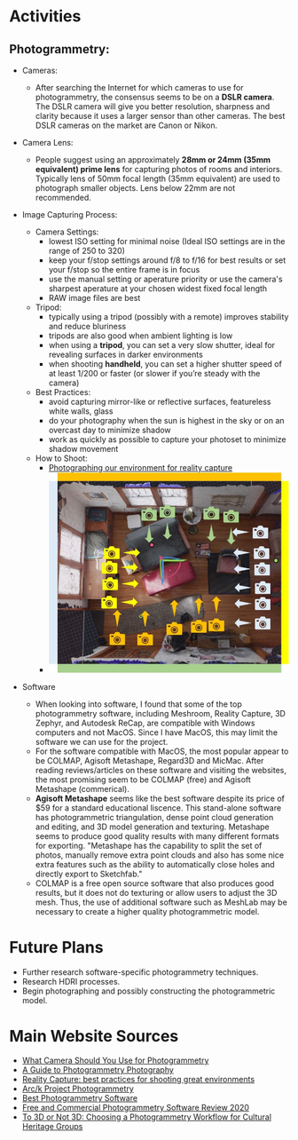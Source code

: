 # Activities

## Photogrammetry:

- Cameras:
  - After searching the Internet for which cameras to use for photogrammetry, the consensus seems to be on a **DSLR camera**. The DSLR camera will give you better resolution, sharpness and clarity because it uses a larger sensor than other cameras. The best DSLR cameras on the market are Canon or Nikon.

- Camera Lens:
  - People suggest using an approximately **28mm or 24mm (35mm equivalent) prime lens** for capturing photos of rooms and interiors. Typically lens of 50mm focal length (35mm equivalent) are used to photograph smaller objects. Lens below 22mm are not recommended.
  
- Image Capturing Process:
  - Camera Settings:
    - lowest ISO setting for minimal noise (Ideal ISO settings are in the range of 250 to 320)
    - keep your f/stop settings around f/8 to f/16 for best results or set your f/stop so the entire frame is in focus
    - use the manual setting or aperature priority or use the camera's sharpest aperature at your chosen widest fixed focal length
    - RAW image files are best
  - Tripod:
    - typically using a tripod (possibly with a remote) improves stability and reduce bluriness
    - tripods are also good when ambient lighting is low
    - when using a **tripod**, you can set a very slow shutter, ideal for revealing surfaces in darker environments
    - when shooting **handheld**, you can set a higher shutter speed of at least 1/200 or faster (or slower if you’re steady with the camera)
  - Best Practices:
    - avoid capturing mirror-like or reflective surfaces, featureless white walls, glass
    - do your photography when the sun is highest in the sky or on an overcast day to minimize shadow
    - work as quickly as possible to capture your photoset to minimize shadow movement
  - How to Shoot:
    - [Photographing our environment for reality capture](https://www.youtube.com/watch?v=efeWrgtjMg8)
    - ![Shooting Interior Room!](Interior-Room-Graphic.jpg)
    
 - Software
   - When looking into software, I found that some of the top photogrammetry software, including Meshroom, Reality Capture, 3D Zephyr, and Autodesk ReCap, are compatible with Windows computers and not MacOS. Since I have MacOS, this may limit the software we can use for the project.
   - For the software compatible with MacOS, the most popular appear to be COLMAP, Agisoft Metashape, Regard3D and MicMac. After reading reviews/articles on these software and visiting the websites, the most promising seem to be COLMAP (free) and Agisoft Metashape (commerical). 
   - **Agisoft Metashape** seems like the best software despite its price of $59 for a standard educational liscence. This stand-alone software has photogrammetric triangulation, dense point cloud generation and editing, and 3D model generation and texturing. Metashape seems to produce good quality results with many different formats for exporting. "Metashape has the capability to split the set of photos, manually remove extra point clouds and also has some nice extra features such as the ability to automatically close holes and directly export to Sketchfab."
   - COLMAP is a free open source software that also produces good results, but it does not do texturing or allow users to adjust the 3D mesh. Thus, the use of additional software such as MeshLab may be necessary to create a higher quality photogrammetric model.

# Future Plans

- Further research software-specific photogrammetry techniques.
- Research HDRI processes.
- Begin photographing and possibly constructing the photogrammetric model.


# Main Website Sources

- [What Camera Should You Use for Photogrammetry](https://medium.com/@EightyLevel/what-camera-should-you-use-for-photogrammetry-3a67864bd4eb)
- [A Guide to Photogrammetry Photography](https://journalists.org/resources/a-guide-to-photogrammetry-photography/)
- [Reality Capture: best practices for shooting great environments](https://area.autodesk.com/blogs/journey-to-vr/reality-capture-a-roundup-of-best-photogrammetry-practices-for-shooting-great-environments/)
- [Arc/k Project Photogrammetry](https://arck-project.org/photogrammetry/)
- [Best Photogrammetry Software](https://all3dp.com/1/best-photogrammetry-software/)
- [Free and Commercial Photogrammetry Software Review 2020](https://peterfalkingham.com/2020/07/10/free-and-commercial-photogrammetry-software-review-2020/)
- [To 3D or Not 3D: Choosing a Photogrammetry Workflow for Cultural Heritage Groups](https://core.ac.uk/download/pdf/220107531.pdf)
